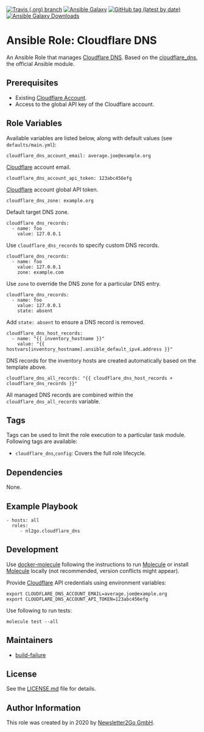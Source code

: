 [![Travis (.org) branch](https://img.shields.io/travis/nl2go/ansible-role-cloudflare-dns/master)](https://travis-ci.org/nl2go/ansible-role-cloudflare-dns)
[![Ansible Galaxy](https://img.shields.io/badge/role-nl2go.cloudflare_dns-blue.svg)](https://galaxy.ansible.com/nl2go/cloudflare_dns/)
[![GitHub tag (latest by date)](https://img.shields.io/github/v/tag/nl2go/ansible-role-cloudflare-dns)](https://galaxy.ansible.com/nl2go/cloudflare_dns)
[![Ansible Galaxy Downloads](https://img.shields.io/ansible/role/d/46951.svg?color=blue)](https://galaxy.ansible.com/nl2go/cloudflare_dns/)

# Ansible Role: Cloudflare DNS

An Ansible Role that manages [Cloudflare DNS](https://api.cloudflare.com/#dns-records-for-a-zone-properties). Based on the
[cloudflare_dns](https://docs.ansible.com/ansible/latest/modules/cloudflare_dns_module.html), the official Ansible module.

## Prerequisites

- Existing [Cloudflare Account](https://dash.cloudflare.com/sign-up).
- Access to the global API key of the Cloudflare account.

## Role Variables

Available variables are listed below, along with default values (see `defaults/main.yml`):

    cloudflare_dns_account_email: average.joe@example.org
 
[Cloudflare] account email.

    cloudflare_dns_account_api_token: 123abc456efg
    
[Cloudflare] account global API token.

    cloudflare_dns_zone: example.org
    
Default target DNS zone.

    cloudflare_dns_records:
      - name: foo
        value: 127.0.0.1

Use `cloudflare_dns_records` to specify custom DNS records.

    cloudflare_dns_records:
      - name: foo
        value: 127.0.0.1
        zone: example.com

Use `zone` to override the DNS zone for a particular DNS entry.

    cloudflare_dns_records:
      - name: foo
        value: 127.0.0.1
        state: absent

Add `state: absent` to ensure a DNS record is removed.

    cloudflare_dns_host_records:
      - name: "{{ inventory_hostname }}"
        value: "{{ hostvars[inventory_hostname].ansible_default_ipv4.address }}"

DNS records for the inventory hosts are created automatically based on the template above.

    cloudflare_dns_all_records: "{{ cloudflare_dns_host_records + cloudflare_dns_records }}"
    
All managed DNS records are combined within the `cloudflare_dns_all_records` variable.

## Tags

Tags can be used to limit the role execution to a particular task module. Following tags are available:

- `cloudflare_dns`,`config`: Covers the full role lifecycle.

## Dependencies

None.

## Example Playbook

    - hosts: all
      roles:
         - nl2go.cloudflare_dns
              
## Development
Use [docker-molecule](https://github.com/nl2go/docker-molecule) following the instructions to run [Molecule](https://molecule.readthedocs.io/en/stable/)
or install [Molecule](https://molecule.readthedocs.io/en/stable/) locally (not recommended, version conflicts might appear).

Provide [Cloudflare] API credentials using environment variables:

    export CLOUDFLARE_DNS_ACCOUNT_EMAIL=average.joe@example.org
    export CLOUDFLARE_DNS_ACCOUNT_API_TOKEN=123abc456efg

Use following to run tests:

    molecule test --all
       
## Maintainers

- [build-failure](https://github.com/build-failure)

## License

See the [LICENSE.md](LICENSE.md) file for details.

## Author Information

This role was created by in 2020 by [Newsletter2Go GmbH](https://www.newsletter2go.com/).

[Cloudflare]:https://www.cloudflare.com/
